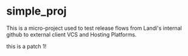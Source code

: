 # simple_proj
This is a micro-project used to test release flows from Landi's internal github
to external client VCS and Hosting Platforms.



this is a patch 1!
